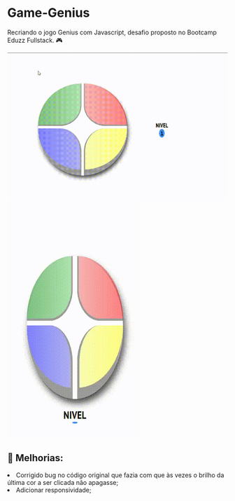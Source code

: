 # Game-Genius
Recriando o jogo Genius com Javascript, desafio proposto no Bootcamp Eduzz Fullstack. 🎮

![](./to_readme/main.gif)
![](./to_readme/responsive.gif)

## 🔧 Melhorias:

<li>Corrigido bug no código original que fazia com que às vezes o brilho da última cor a ser clicada não apagasse;</li>
<li>Adicionar responsividade;</li>